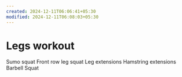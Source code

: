 ```yaml
---
created: 2024-12-11T06:06:41+05:30
modified: 2024-12-11T06:08:03+05:30
---
```


# Legs workout

Sumo squat
Front row leg squat
Leg extensions
Hamstring extensions
Barbell Squat
